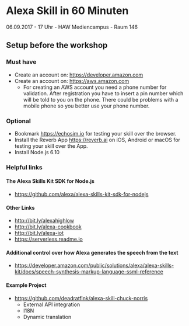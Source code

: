 # Alexa Skill in 60 Minuten
06.09.2017 - 17 Uhr - HAW Mediencampus - Raum 146

## Setup before the workshop
### Must have
* Create an account on: https://developer.amazon.com
* Create an account on: https://aws.amazon.com
  * For creating an AWS account you need a phone number for validation. After registration you have to insert a pin number which will be told to you on the phone. There could be problems with a mobile phone so you better use your phone number.

### Optional
* Bookmark https://echosim.io for testing your skill over the browser.
* Install the Reverb App https://reverb.ai on iOS, Android or macOS for testing your skill over the App.
* Install Node.js 6.10

### Helpful links

#### The Alexa Skills Kit SDK for Node.js
- https://github.com/alexa/alexa-skills-kit-sdk-for-nodejs

#### Other Links
- http://bit.ly/alexahighlow
- http://bit.ly/alexa-cookbook
- http://bit.ly/alexa-iot
- https://serverless.readme.io

#### Additional control over how Alexa generates the speech from the text
- https://developer.amazon.com/public/solutions/alexa/alexa-skills-kit/docs/speech-synthesis-markup-language-ssml-reference

#### Example Project
- https://github.com/deadratfink/alexa-skill-chuck-norris
    - External API integration
    - I18N
    - Dynamic translation

